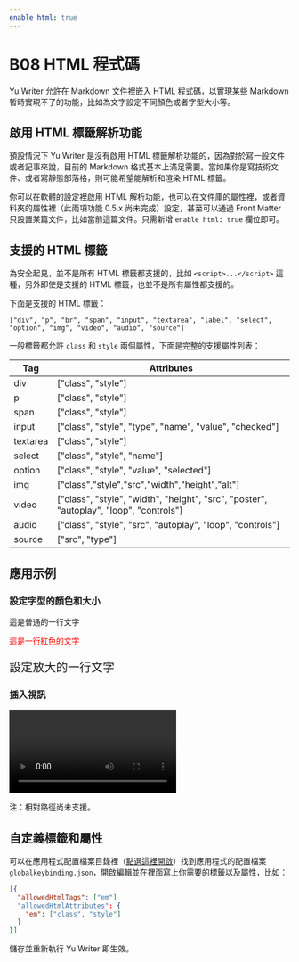 ```yaml
---
enable html: true
---
```


# B08 HTML 程式碼

Yu Writer 允許在 Markdown 文件裡嵌入 HTML 程式碼，以實現某些 Markdown 暫時實現不了的功能，比如為文字設定不同顏色或者字型大小等。

## 啟用 HTML 標籤解析功能

預設情況下 Yu Writer 是沒有啟用 HTML 標籤解析功能的，因為對於寫一般文件或者記事來說，目前的 Markdown 格式基本上滿足需要。當如果你是寫技術文件、或者寫靜態部落格，則可能希望能解析和渲染 HTML 標籤。

你可以在軟體的設定裡啟用 HTML 解析功能，也可以在文件庫的屬性裡，或者資料夾的屬性裡（此兩項功能 0.5.x 尚未完成）設定，甚至可以通過 Front Matter 只設置某篇文件，比如當前這篇文件。只需新增 `enable html: true` 欄位即可。

## 支援的 HTML 標籤

為安全起見，並不是所有 HTML 標籤都支援的，比如 `<script>...</script>` 這種，另外即使是支援的 HTML 標籤，也並不是所有屬性都支援的。

下面是支援的 HTML 標籤：

    ["div", "p", "br", "span", "input", "textarea", "label", "select", "option", "img", "video", "audio", "source"]

一般標籤都允許 `class` 和 `style` 兩個屬性，下面是完整的支援屬性列表：

| Tag      | Attributes |
| -------- | ---------- |
| div      |  ["class", "style"] |
| p        |  ["class", "style"] |
| span     |  ["class", "style"] |
| input    |  ["class", "style", "type", "name", "value", "checked"] |
| textarea |  ["class", "style"] |
| select   |  ["class", "style", "name"] |
| option   |  ["class", "style", "value", "selected"] |
| img      |  ["class","style","src","width","height","alt"] |
| video    |  ["class", "style", "width", "height", "src", "poster", "autoplay", "loop", "controls"] |
| audio    |  ["class", "style", "src", "autoplay", "loop", "controls"] |
| source   |  ["src", "type"] |

## 應用示例

### 設定字型的顏色和大小

這是普通的一行文字
<p style="color: red;">這是一行紅色的文字</p>
<p style="font-size: 1.5em">設定放大的一行文字</p>

### 插入視訊

<video src="$appres/images/example.mp4"></video>

 注：相對路徑尚未支援。

## 自定義標籤和屬性

可以在應用程式配置檔案目錄裡（[點選這裡開啟]($command:reveal?${runtime.paths.config})）找到應用程式的配置檔案 `globalkeybinding.json`，開啟編輯並在裡面寫上你需要的標籤以及屬性，比如：

```json
[{
  "allowedHtmlTags": ["em"]
  "allowedHtmlAttributes": {
    "em": ["class", "style"]
  }
}]
```

儲存並重新執行 Yu Writer 即生效。
